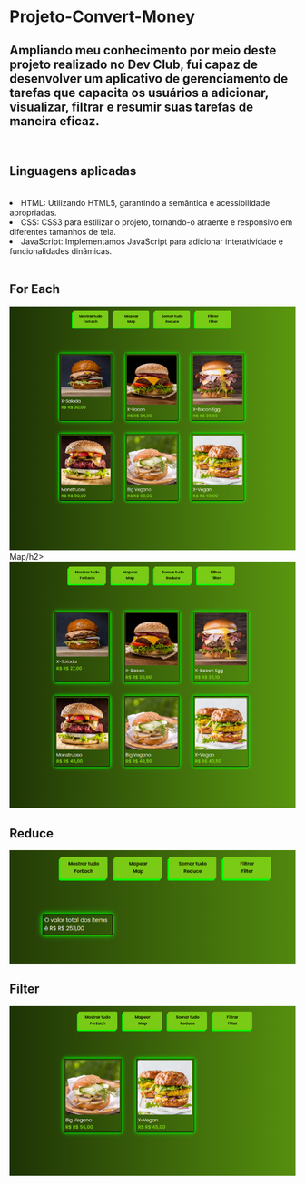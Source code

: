 <h1>Projeto-Convert-Money</h1>
<h2>Ampliando meu conhecimento por meio deste projeto realizado no Dev Club, fui capaz de desenvolver um aplicativo de gerenciamento de tarefas que capacita os usuários a adicionar, visualizar, filtrar e resumir suas tarefas de maneira eficaz.</h2>
<br>
<h2>Linguagens aplicadas</h2>
<br>
<lo>
  <li>HTML: Utilizando HTML5, garantindo a semântica e acessibilidade apropriadas.</li>
  <li>CSS: CSS3 para estilizar o projeto, tornando-o atraente e responsivo em diferentes tamanhos de tela.</li>
  <li>JavaScript: Implementamos JavaScript para adicionar interatividade e funcionalidades dinâmicas.</li>
</lo>

<br>
<h2>For Each</h2>
<img src="https://github.com/Josetelma/Project-Arrays/blob/main/img/For%20Each.PNG?raw=true"/>
<br
  
<h2>Map/h2>
<img src="https://github.com/Josetelma/Project-Arrays/blob/main/img/Map.PNG?raw=true"/>
<br>
<h2>Reduce</h2>
<img src="https://github.com/Josetelma/Project-Arrays/blob/main/img/Reduce.PNG?raw=true"/>
<br>
<h2>Filter</h2>
<img src="https://github.com/Josetelma/Project-Arrays/blob/main/img/filter.PNG?raw=true"/>
